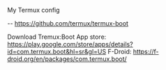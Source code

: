 My Termux config

-- https://github.com/termux/termux-boot

Download Tremux:Boot
App store: https://play.google.com/store/apps/details?id=com.termux.boot&hl=sr&gl=US
F-Droid: https://f-droid.org/en/packages/com.termux.boot/
